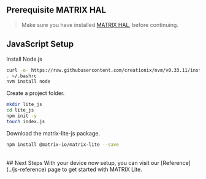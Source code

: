 <h2 style="padding-top:0">Prerequisite MATRIX HAL</h2>

<!-- MATRIX HAL is at the base of each MATRIX Lite library. This makes it a requirement to have it installed on your Raspberry Pi. Below are the installation instructions -->

> Make sure you have installed [MATRIX HAL](/matrix-hal/getting-started/), before continuing.

## JavaScript Setup

Install Node.js
```bash
curl -o- https://raw.githubusercontent.com/creationix/nvm/v0.33.11/install.sh | bash
. ~/.bashrc
nvm install node
```

Create a project folder.
```bash
mkdir lite_js
cd lite_js
npm init -y
touch index.js
```

Download the matrix-lite-js package.
```bash
npm install @matrix-io/matrix-lite --save
```

<br/>
## Next Steps
With your device now setup, you can visit our [Reference](../js-reference) page to get started with MATRIX Lite.
